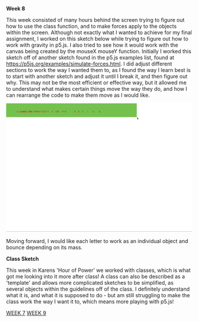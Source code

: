 **Week 8**

This week consisted of many hours behind the screen trying to figure out how to use the class function, and to make forces apply to the objects within the screen.
Although not exactly what I wanted to achieve for my final assignment, I worked on this sketch below while trying to figure out how to work with gravity in p5.js. I also tried to see how it would work with the canvas being created by the mouseX mouseY function. Initially I worked this sketch off of another sketch found in the p5.js examples list, found at https://p5js.org/examples/simulate-forces.html. I did adjust different sections to work the way I wanted them to, as I found the way I learn best is to start with another sketch and adjust it until I break it, and then figure out why. This may not be the most efficient or effective way, but it allowed me to understand what makes certain things move the way they do, and how I can rearrange the code to make them move as I would like.

![](greenfall.gif)

Moving forward, I would like each letter to work as an individual object and bounce depending on its mass.

**Class Sketch**

This week in Karens 'Hour of Power' we worked with classes, which is what got me looking into it more after class! A class can also be described as a 'template' and allows more complicated sketches to be simplified, as several objects within the guidelines off of the class. I definitely understand what it is, and what it is supposed to do - but am still struggling to make the class work the way I want it to, which means more playing with p5.js! 

[WEEK 7](https://github.com/rubybrown101/codewordsstudio/tree/master/SKO1/week7) [WEEK 9](https://github.com/rubybrown101/codewordsstudio/tree/master/SKO1/week9)

